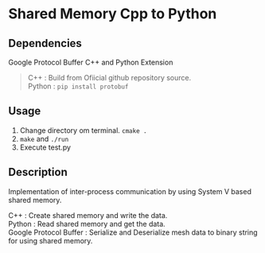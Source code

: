 # Shared Memory Cpp to Python  

## Dependencies  
Google Protocol Buffer C++ and Python Extension  
> C++ : Build from Ofiicial github repository source.  
> Python : `pip install protobuf`  

## Usage  
1. Change directory om terminal. `cmake .`  
2. `make` and `./run`  
3. Execute test.py 

## Description  
Implementation of inter-process communication by using System V based shared memory.  

C++ : Create shared memory and write the data.   
Python : Read shared memory and get the data.  
Google Protocol Buffer : Serialize and Deserialize mesh data to binary string for using shared memory.  
